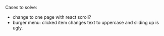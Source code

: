Cases to solve:
- change to one page with react scroll?
- burger menu: clicked item changes text to uppercase and sliding up is ugly.
